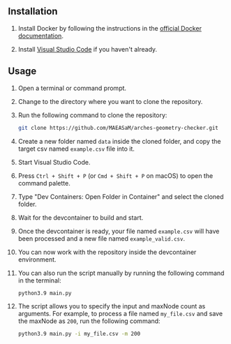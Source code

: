 ## Installation

1. Install Docker by following the instructions in the [official Docker documentation](https://docs.docker.com/get-docker/).

2. Install [Visual Studio Code](https://code.visualstudio.com/) if you haven't already.

## Usage
1. Open a terminal or command prompt.

2. Change to the directory where you want to clone the repository.

3. Run the following command to clone the repository:

    ```bash
    git clone https://github.com/MAEASaM/arches-geometry-checker.git
    ```
4. Create a new folder named `data` inside the cloned folder, and copy the target csv named `example.csv` file into it.

5. Start Visual Studio Code.

6. Press `Ctrl + Shift + P` (or `Cmd + Shift + P` on macOS) to open the command palette.

7. Type "Dev Containers: Open Folder in Container" and select the cloned folder.

8. Wait for the devcontainer to build and start.

9. Once the devcontainer is ready, your file named `example.csv` will have been processed and a new file named `example_valid.csv`.

10. You can now work with the repository inside the devcontainer environment.

11. You can also run the script manually by running the following command in the terminal:

    ```bash
    python3.9 main.py
    ```
12. The script allows you to specify the input and maxNode count as arguments. For example, to process a file named `my_file.csv` and save the maxNode as `200`, run the following command:

    ```bash
    python3.9 main.py -i my_file.csv -m 200
    ```